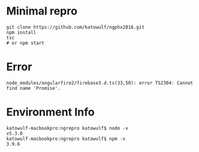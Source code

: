 
# Minimal repro

```
git clone https://github.com/katowulf/ngphx2016.git
npm install
tsc
# or npm start
```

# Error

```
node_modules/angularfire2/firebase3.d.ts(33,50): error TS2304: Cannot find name 'Promise'.
```

# Environment Info

```
katowulf-macbookpro:ngrepro katowulf$ node -v
v5.3.0
katowulf-macbookpro:ngrepro katowulf$ npm -v
3.9.6
```
